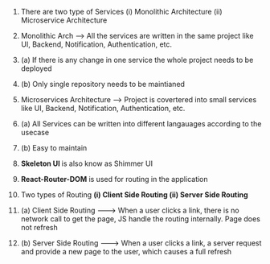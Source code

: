 1. There are two type of Services (i) Monolithic Architecture (ii) Microservice Architecture
2. Monolithic Arch --> All the services are written in the same project like UI, Backend, Notification, Authentication, etc.
2. (a) If there is any change in one service the whole project needs to be deployed
2. (b) Only single repository needs to be maintianed
3. Microservices Architecture --> Project is covertered into small services like UI, Backend, Notification, Authentication, etc.
3. (a) All Services can be written into different langauages according to the usecase
3. (b) Easy to maintain

4. <b>Skeleton UI </b>is also know as Shimmer UI
5. <b>React-Router-DOM</b> is used for routing in the application
6. Two types of Routing <b>(i) Client Side Routing (ii) Server Side Routing</b>
6. (a) Client Side Routing ---> When a user clicks a link, there is no network call to get the page, JS handle the routing internally. Page does not refresh
6. (b) Server Side Routing ---> When a user clicks a link, a server request and provide a new page to the user, which causes a full refresh
